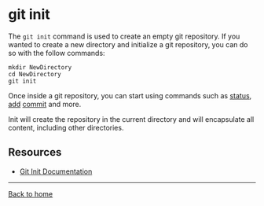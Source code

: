 # git init

The `git init` command is used to create an empty git repository.
If you wanted to create a new directory and initialize a git repository, you can do so with the follow commands:
```
mkdir NewDirectory
cd NewDirectory
git init
```

Once inside a git repository, you can start using commands such as [status](./Status.md),
[add](./Add.md)
[commit](./Push.md)
and more.

Init will create the repository in the current directory and will encapsulate all content, including other directories.
## Resources
- [Git Init Documentation](https://git-scm.com/docs/git-init)

---

[Back to home](../README.md)